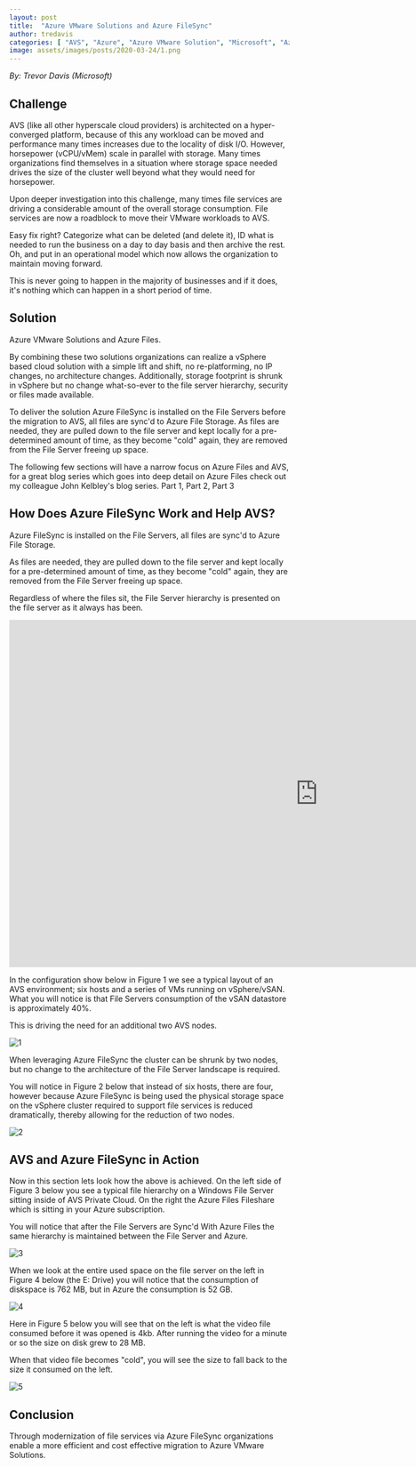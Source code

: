 ```yaml
---
layout: post
title:  "Azure VMware Solutions and Azure FileSync"
author: tredavis
categories: [ "AVS", "Azure", "Azure VMware Solution", "Microsoft", "Azure Files", "tredavis", "VMWare", "Azure Filesync" ]
image: assets/images/posts/2020-03-24/1.png
---
```

*By: Trevor Davis (Microsoft)*

## Challenge

AVS (like all other hyperscale cloud providers) is architected on a hyper-converged platform, because of this any workload can be moved and performance many times increases due to the locality of disk I/O.  However, horsepower (vCPU/vMem) scale in parallel with storage.  Many times organizations find themselves in a situation where storage space needed drives the size of the cluster well beyond what they would need for horsepower. 

Upon deeper investigation into this challenge, many times file services are driving a considerable amount of the overall storage consumption.  File services are now a roadblock to move their VMware workloads to AVS.

Easy fix right?  Categorize what can be deleted (and delete it), ID what is needed to run the business on a day to day basis and then archive the rest.  Oh, and put in an operational model which now allows the organization to maintain moving forward.   

This is never going to happen in the majority of businesses and if it does, it's nothing which can happen in a short period of time.

## Solution

Azure VMware Solutions and Azure Files.

By combining these two solutions organizations can realize a vSphere based cloud solution with a simple lift and shift, no re-platforming, no IP changes, no architecture changes. Additionally, storage footprint is shrunk in vSphere but no change what-so-ever to the file server hierarchy, security or files made available.


To deliver the solution Azure FileSync is installed on the File Servers before the migration to AVS, all files are sync'd to Azure File Storage. As files are needed, they are pulled down to the file server and kept locally for a pre-determined amount of time, as they become "cold" again, they are removed from the File Server freeing up space.​​​​​​

The following few sections will have a narrow focus on Azure Files and AVS, for a great blog series which goes into deep detail on Azure Files check out my colleague John Kelbley's blog series.  Part 1, Part 2, Part 3  

## How Does Azure FileSync Work and Help AVS?
 
Azure FileSync is installed on the File Servers, all files are sync'd to Azure File Storage.

As files are needed, they are pulled down to the file server and kept locally for a pre-determined amount of time, as they become "cold" again, they are removed from the File Server freeing up space.

Regardless of where the files sit, the File Server hierarchy is presented on the file server as it always has been.

<iframe width="1110" height="625" src="https://www.youtube.com/embed/2MMFTZt7tCU" frameborder="0" allow="accelerometer; autoplay; clipboard-write; encrypted-media; gyroscope; picture-in-picture" allowfullscreen></iframe>

In the configuration show below in Figure 1 we see a typical layout of an AVS environment; six hosts and a series of VMs running on vSphere/vSAN. What you will notice is that File Servers consumption of the vSAN datastore is approximately 40%.

This is driving the need for an additional two AVS nodes.

![1](/assets/images/posts/2020-03-24/1.png)

When leveraging Azure FileSync the cluster can be shrunk by two nodes, but no change to the architecture of the File Server landscape is required.

You will notice in Figure 2 below that instead of six hosts, there are four, however because Azure FileSync is being used the physical storage space on the vSphere cluster required to support file services is reduced dramatically, thereby allowing for the reduction of two nodes.

![2](/assets/images/posts/2020-03-24/2.png)

## AVS and Azure FileSync in Action

Now in this section lets look how the above is achieved.  On the left side of Figure 3 below you see a typical file hierarchy on a Windows File Server sitting inside of AVS Private Cloud. On the right the Azure Files Fileshare which is sitting in your Azure subscription.

You will notice that after the File Servers are Sync'd With Azure Files the same hierarchy is maintained between the File Server and Azure.

![3](/assets/images/posts/2020-03-24/3.png)

When we look at the entire used space on the file server on the left in Figure 4 below (the E: Drive) you will notice that the consumption of diskspace is 762 MB, but in Azure the consumption is 52 GB.

![4](/assets/images/posts/2020-03-24/4.png)

Here in Figure 5 below you will see that on the left is what the video file consumed before it was opened is 4kb.  After running the video for a minute or so the size on disk grew to 28 MB.

When that video file becomes "cold", you will see the size to fall back to the size it consumed on the left.​​​​​​​

![5](/assets/images/posts/2020-03-24/5.png)

## Conclusion

Through modernization of file services via Azure FileSync organizations enable a more efficient and cost effective migration to Azure VMware Solutions.